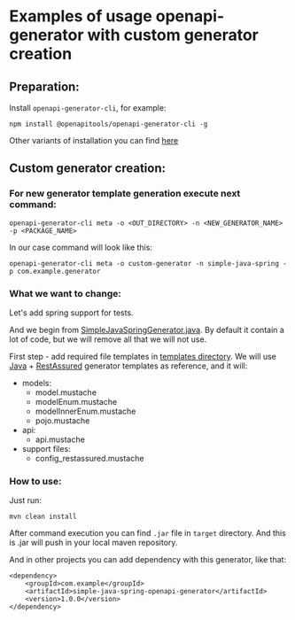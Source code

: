 # Examples of usage openapi-generator with custom generator creation

## Preparation:
Install `openapi-generator-cli`, for example:
```
npm install @openapitools/openapi-generator-cli -g
```

Other variants of installation you can find [here](https://openapi-generator.tech/docs/installation/)

## Custom generator creation:
### For new generator template generation execute next command:

```
openapi-generator-cli meta -o <OUT_DIRECTORY> -n <NEW_GENERATOR_NAME> -p <PACKAGE_NAME>
```

In our case command will look like this:
```
openapi-generator-cli meta -o custom-generator -n simple-java-spring -p com.example.generator
```

### What we want to change:
Let's add spring support for tests.

And we begin from [SimpleJavaSpringGenerator.java](src/main/java/com/example/generator/SimpleJavaSpringGenerator.java).
By default it contain a lot of code, but we will remove all that we will not use.

First step - add required file templates in [templates directory](src/main/resources/simple-java-spring).
We will use
[Java](https://github.com/OpenAPITools/openapi-generator/tree/master/modules/openapi-generator/src/main/resources/Java) + 
[RestAssured](https://github.com/OpenAPITools/openapi-generator/tree/master/modules/openapi-generator/src/main/resources/Java/libraries/rest-assured)
generator templates as reference, and it will:

+ models:
  + model.mustache
  + modelEnum.mustache
  + modelInnerEnum.mustache
  + pojo.mustache
+ api:
  + api.mustache
+ support files:
  + config_restassured.mustache

### How to use:
Just run:
```
mvn clean install
```
After command execution you can find `.jar` file in `target` directory.
And this is .jar will push in your local maven repository.

And in other projects you can add dependency with this generator, like that:
```
<dependency>
    <groupId>com.example</groupId>
    <artifactId>simple-java-spring-openapi-generator</artifactId>
    <version>1.0.0</version>
</dependency>
```
